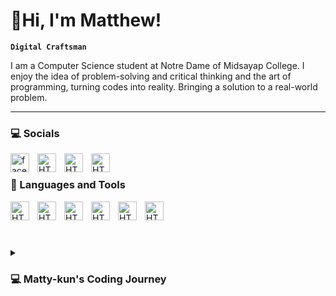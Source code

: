 # 👋Hi, I'm Matthew!
**`Digital Craftsman`**

I am a Computer Science student at Notre Dame of Midsayap College. I enjoy the idea of problem-solving and critical thinking and the art of programming, turning codes into reality. Bringing a solution to a real-world problem.

---
### 💻 Socials
<img align="left" href="https://www.facebook.com/mattyyykun" alt="facebook icon" width="30px" style="padding-right: 10px;"  src="https://www.svgrepo.com/show/452196/facebook-1.svg" />
<img align="left" href="https://www.instagram.com/mattyy_kun/" alt="HTML" width="30px" style="padding-right: 10px;"  src="https://www.svgrepo.com/show/452229/instagram-1.svg"/>
<img align="left" href="https://www.linkedin.com/in/jm-vargas/" alt="HTML" width="30px" style="padding-right: 10px;"  src="https://www.svgrepo.com/show/448234/linkedin.svg"/>
<img align="left" href="https://x.com/mattyy_kun" alt="HTML" width="30px" style="padding-right: 10px;"  src="https://cdn2.iconfinder.com/data/icons/threads-by-instagram/24/x-logo-twitter-new-brand-512.png"/>

<br/>

### 💼 Languages and Tools
<img align="left" alt="HTML" width="30px" style="padding-right: 10px;"  src="https://cdn.jsdelivr.net/gh/devicons/devicon@latest/icons/c/c-original.svg" /> 
<img align="left" alt="HTML" width="30px" style="padding-right: 10px;"  src="https://cdn.jsdelivr.net/gh/devicons/devicon@latest/icons/cplusplus/cplusplus-original.svg" />
<img align="left" alt="HTML" width="30px" style="padding-right: 10px;"  src="https://cdn.jsdelivr.net/gh/devicons/devicon@latest/icons/python/python-original.svg" />
<img align="left" alt="HTML" width="30px" style="padding-right: 10px;"  src="https://cdn.jsdelivr.net/gh/devicons/devicon@latest/icons/html5/html5-original.svg" />
<img align="left" alt="HTML" width="30px" style="padding-right: 10px;"  src="https://cdn.jsdelivr.net/gh/devicons/devicon@latest/icons/css3/css3-original.svg" />
<img align="left" alt="HTML" width="30px" style="padding-right: 10px;"  src="https://cdn.jsdelivr.net/gh/devicons/devicon@latest/icons/vscode/vscode-original.svg" />
          

<br />


<br/>

#

<details><summary><h3>💻 Matty-kun's Coding Journey</h3></summary>
I started my coding journey when I was 17 years old. My brother introduced me to the world of programming. I wasn't excited or so sure about it but I just gave it a try. I first learn the language of JavaScript on an online course in Udemy, but I didn't really understand, the terms used was, for me, advanced. I mean, I was enjoying but I want to start from the basics of the basics. So, my brother refer me to another website called freeCodeCamp.org, I was instantly hooked and and got my first certificate. I also saw the course CS50 by the Harvard University, and I really love what I'm learning there because of its rich content and understable lessons and also the teaching style. I am a 7 months-old programmer  and still continuing...</details>
